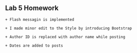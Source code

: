 ## Lab 5 Homework

    + Flash messagin is implemented 

    + I made minor edit to the Style by introducing Bootstrap 

    + Author ID is replaced with author name while posting 

    + Dates are added to posts

